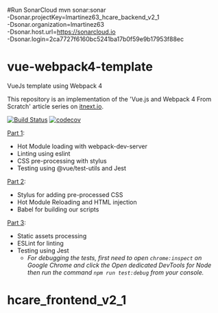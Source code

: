 #Run SonarCloud
mvn sonar:sonar \
   -Dsonar.projectKey=lmartinez63_hcare_backend_v2_1 \
   -Dsonar.organization=lmartinez63 \
   -Dsonar.host.url=https://sonarcloud.io \
   -Dsonar.login=2ca7727f6160bc5241ba17b0f59e9b17953f88ec

# vue-webpack4-template
VueJs template using Webpack 4

This repository is an implementation of the 'Vue.js and Webpack 4 From Scratch' article series on [itnext.io](https://itnext.io).

[![Build Status](https://travis-ci.com/dfcook/vue-webpack4-template.svg?branch=master)](https://travis-ci.com/dfcook/vue-webpack4-template)
[![codecov](https://codecov.io/gh/dfcook/vue-webpack4-template/branch/master/graph/badge.svg)](https://codecov.io/gh/dfcook/vue-webpack4-template)

[Part 1](https://itnext.io/vuejs-and-webpack-4-from-scratch-part-1-94c9c28a534a):
  - Hot Module loading with webpack-dev-server
  - Linting using eslint
  - CSS pre-processing with stylus
  - Testing using @vue/test-utils and Jest

[Part 2](https://itnext.io/vue-js-and-webpack-4-from-scratch-part-2-5038cc9deffb):
  - Stylus for adding pre-processed CSS
  - Hot Module Reloading and HTML injection
  - Babel for building our scripts

[Part 3](https://itnext.io/vue-js-and-webpack-4-from-scratch-part-3-3f68d2a3c127):
  - Static assets processing
  - ESLint for linting
  - Testing using Jest
    - _For debugging the tests, first need to open `chrome:inspect` on Google Chrome and click the Open dedicated DevTools for Node then run the command `npm run test:debug` from your console._
# hcare_frontend_v2_1
